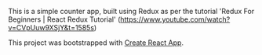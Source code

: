 This is a simple counter app, built using Redux as per the tutorial 'Redux For Beginners | React Redux Tutorial' (https://www.youtube.com/watch?v=CVpUuw9XSjY&t=1585s)


This project was bootstrapped with [Create React App](https://github.com/facebook/create-react-app).


